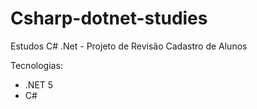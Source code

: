 # Csharp-dotnet-studies
Estudos C# .Net - Projeto de Revisão Cadastro de Alunos 

Tecnologias:
 - .NET 5
 - C#
